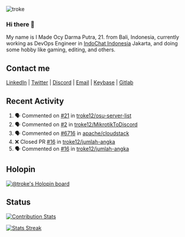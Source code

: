 ![troke](https://cardivo.vercel.app/api?name=I%20Made%20Ocy%20Darma%20Putra&description=Just%20pull-stack%20developer&image=https://avatars.githubusercontent.com/u/10250068?v=4&backgroundColor=%23DE834D)

### Hi there 👋

My name is I Made Ocy Darma Putra, 21. from Bali, Indonesia, currently working as DevOps Engineer in [IndoChat Indonesia](https://indochat.co.id) Jakarta, and doing some hobby like gaming, editing, and others.

## Contact me

[LinkedIn](https://linkedin.com/in/troke) | [Twitter](https://twitter.com/darma_ochi) | [Discord](https://link.troke.id/discord) | <a href="mailto:ochi@troke.id">Email</a> | [Keybase](https://keybase.io/troke) | [Gitlab](https://gitlab.com/troke12)

## Recent Activity

<!--START_SECTION:activity-->
1. 🗣 Commented on [#21](https://github.com/troke12/osu-server-list/issues/21) in [troke12/osu-server-list](https://github.com/troke12/osu-server-list)
2. 🗣 Commented on [#2](https://github.com/troke12/MikrotikToDiscord/issues/2) in [troke12/MikrotikToDiscord](https://github.com/troke12/MikrotikToDiscord)
3. 🗣 Commented on [#6716](https://github.com/apache/cloudstack/issues/6716) in [apache/cloudstack](https://github.com/apache/cloudstack)
4. ❌ Closed PR [#16](https://github.com/troke12/jumlah-angka/pull/16) in [troke12/jumlah-angka](https://github.com/troke12/jumlah-angka)
5. 🗣 Commented on [#16](https://github.com/troke12/jumlah-angka/issues/16) in [troke12/jumlah-angka](https://github.com/troke12/jumlah-angka)
<!--END_SECTION:activity-->

## Holopin

[![@troke's Holopin board](https://holopin.me/troke)](https://holopin.io/@troke)

## Status

[![Contribution Stats](https://github-contribution-stats.vercel.app/api/?username=troke12)](https://github.com/LordDashMe/github-contribution-stats/)

[![Stats Streak](https://github-readme-streak-stats.herokuapp.com/?user=troke12)](https://github.com/troke12/)
